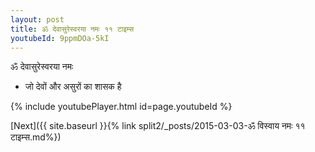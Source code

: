 ```yaml
---
layout: post
title: ॐ देवासुरेस्वरया नमः ११ टाइम्स
youtubeId: 9ppmDOa-5kI
---
```

 
 
 ॐ देवासुरेस्वरया नमः  
 
 -  जो देवों और असुरों का शासक है 
 
  
 
  
 
 
 
 
 
 


{% include youtubePlayer.html id=page.youtubeId %}
 
[Next]({{ site.baseurl }}{% link  split2/_posts/2015-03-03-ॐ विस्वाय नमः ११ टाइम्स.md%})
 
